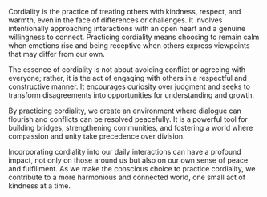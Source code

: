 Cordiality is the practice of treating others with kindness, respect, and warmth, even in the face of differences or challenges. It involves intentionally approaching interactions with an open heart and a genuine willingness to connect. Practicing cordiality means choosing to remain calm when emotions rise and being receptive when others express viewpoints that may differ from our own.

The essence of cordiality is not about avoiding conflict or agreeing with everyone; rather, it is the act of engaging with others in a respectful and constructive manner. It encourages curiosity over judgment and seeks to transform disagreements into opportunities for understanding and growth.

By practicing cordiality, we create an environment where dialogue can flourish and conflicts can be resolved peacefully. It is a powerful tool for building bridges, strengthening communities, and fostering a world where compassion and unity take precedence over division.

Incorporating cordiality into our daily interactions can have a profound impact, not only on those around us but also on our own sense of peace and fulfillment. As we make the conscious choice to practice cordiality, we contribute to a more harmonious and connected world, one small act of kindness at a time.